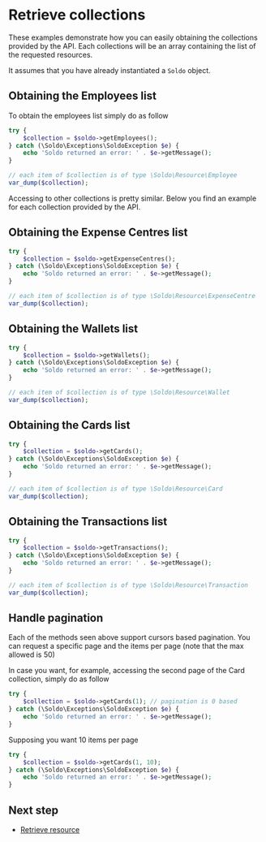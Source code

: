 # Retrieve collections

These examples demonstrate how you can easily obtaining the collections provided by the API. Each collections will be an array containing the list of the requested resources.

It assumes that you have already instantiated a `Soldo` object.

## Obtaining the Employees list

To obtain the employees list simply do as follow

```php
try {
    $collection = $soldo->getEmployees();
} catch (\Soldo\Exceptions\SoldoException $e) {
    echo 'Soldo returned an error: ' . $e->getMessage();
}

// each item of $collection is of type \Soldo\Resource\Employee 
var_dump($collection);
```

Accessing to other collections is pretty similar. Below you find an example for each collection provided by the API.


## Obtaining the Expense Centres list

```php
try {
    $collection = $soldo->getExpenseCentres();
} catch (\Soldo\Exceptions\SoldoException $e) {
    echo 'Soldo returned an error: ' . $e->getMessage();
}

// each item of $collection is of type \Soldo\Resource\ExpenseCentre
var_dump($collection);
```

## Obtaining the Wallets list

```php
try {
    $collection = $soldo->getWallets();
} catch (\Soldo\Exceptions\SoldoException $e) {
    echo 'Soldo returned an error: ' . $e->getMessage();
}

// each item of $collection is of type \Soldo\Resource\Wallet
var_dump($collection);
```

## Obtaining the Cards list

```php
try {
    $collection = $soldo->getCards();
} catch (\Soldo\Exceptions\SoldoException $e) {
    echo 'Soldo returned an error: ' . $e->getMessage();
}

// each item of $collection is of type \Soldo\Resource\Card
var_dump($collection);
```


## Obtaining the Transactions list

```php
try {
    $collection = $soldo->getTransactions();
} catch (\Soldo\Exceptions\SoldoException $e) {
    echo 'Soldo returned an error: ' . $e->getMessage();
}

// each item of $collection is of type \Soldo\Resource\Transaction
var_dump($collection);
```

## Handle pagination

Each of the methods seen above support cursors based pagination. You can request a specific page and the items per page (note that the max allowed is 50)

In case you want, for example, accessing the second page of the Card collection, simply do as follow

```php
try {
    $collection = $soldo->getCards(1); // pagination is 0 based
} catch (\Soldo\Exceptions\SoldoException $e) {
    echo 'Soldo returned an error: ' . $e->getMessage();
}
```

Supposing you want 10 items per page

```php
try {
    $collection = $soldo->getCards(1, 10); 
} catch (\Soldo\Exceptions\SoldoException $e) {
    echo 'Soldo returned an error: ' . $e->getMessage();
}
```


## Next step
- [Retrieve resource](./resources.md)
